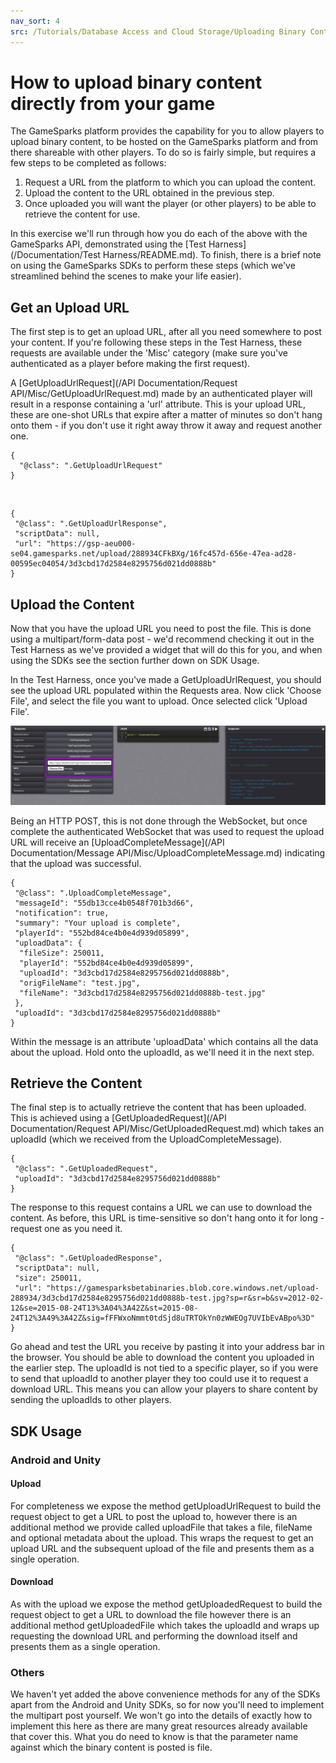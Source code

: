 ```yaml
---
nav_sort: 4
src: /Tutorials/Database Access and Cloud Storage/Uploading Binary Content from Game.md
---
```


# How to upload binary content directly from your game

The GameSparks platform provides the capability for you to allow players to upload binary content, to be hosted on the GameSparks platform and from there shareable with other players. To do so is fairly simple, but requires a few steps to be completed as follows:

1. Request a URL from the platform to which you can upload the content.
2. Upload the content to the URL obtained in the previous step.
3. Once uploaded you will want the player (or other players) to be able to retrieve the content for use.

In this exercise we'll run through how you do each of the above with the GameSparks API, demonstrated using the [Test Harness](/Documentation/Test Harness/README.md). To finish, there is a brief note on using the GameSparks SDKs to perform these steps (which we've streamlined behind the scenes to make your life easier).

## Get an Upload URL

The first step is to get an upload URL, after all you need somewhere to post your content. If you're following these steps in the Test Harness, these requests are available under the 'Misc' category (make sure you've authenticated as a player before making the first request).

A [GetUploadUrlRequest](/API Documentation/Request API/Misc/GetUploadUrlRequest.md) made by an authenticated player will result in a response containing a 'url' attribute. This is your upload URL, these are one-shot URLs that expire after a matter of minutes so don't hang onto them - if you don't use it right away throw it away and request another one.

```
{
  "@class": ".GetUploadUrlRequest"
}
```
 

```
{
 "@class": ".GetUploadUrlResponse",
 "scriptData": null,
 "url": "https://gsp-aeu000-se04.gamesparks.net/upload/288934CFkBXg/16fc457d-656e-47ea-ad28-00595ec04054/3d3cbd17d2584e8295756d021dd0888b"
}
```

## Upload the Content

Now that you have the upload URL you need to post the file. This is done using a multipart/form-data post - we'd recommend checking it out in the Test Harness as we've provided a widget that will do this for you, and when using the SDKs see the section further down on SDK Usage.

In the Test Harness, once you've made a GetUploadUrlRequest, you should see the upload URL populated within the Requests area. Now click 'Choose File', and select the file you want to upload. Once selected click 'Upload File'.

![](img/Binary/1.png)

Being an HTTP POST, this is not done through the WebSocket, but once complete the authenticated WebSocket that was used to request the upload URL will receive an [UploadCompleteMessage](/API Documentation/Message API/Misc/UploadCompleteMessage.md) indicating that the upload was successful.

```
{
 "@class": ".UploadCompleteMessage",
 "messageId": "55db13cce4b0548f701b3d66",
 "notification": true,
 "summary": "Your upload is complete",
 "playerId": "552bd84ce4b0e4d939d05899",
 "uploadData": {
  "fileSize": 250011,
  "playerId": "552bd84ce4b0e4d939d05899",
  "uploadId": "3d3cbd17d2584e8295756d021dd0888b",
  "origFileName": "test.jpg",
  "fileName": "3d3cbd17d2584e8295756d021dd0888b-test.jpg"
 },
 "uploadId": "3d3cbd17d2584e8295756d021dd0888b"
}
```

Within the message is an attribute 'uploadData' which contains all the data about the upload. Hold onto the uploadId, as we'll need it in the next step.

## Retrieve the Content

The final step is to actually retrieve the content that has been uploaded. This is achieved using a [GetUploadedRequest](/API Documentation/Request API/Misc/GetUploadedRequest.md) which takes an uploadId (which we received from the UploadCompleteMessage).

```
{
 "@class": ".GetUploadedRequest",
 "uploadId": "3d3cbd17d2584e8295756d021dd0888b"
}

```

The response to this request contains a URL we can use to download the content. As before, this URL is time-sensitive so don't hang onto it for long - request one as you need it.

```
{
 "@class": ".GetUploadedResponse",
 "scriptData": null,
 "size": 250011,
 "url": "https://gamesparksbetabinaries.blob.core.windows.net/upload-288934/3d3cbd17d2584e8295756d021dd0888b-test.jpg?sp=r&sr=b&sv=2012-02-12&se=2015-08-24T13%3A04%3A42Z&st=2015-08-24T12%3A49%3A42Z&sig=fFFWxoNmmt0tdSjd8uTRTOkYn0zWWEOg7UVIbEvABpo%3D"
}
```

Go ahead and test the URL you receive by pasting it into your address bar in the browser. You should be able to download the content you uploaded in the earlier step. The uploadId is not tied to a specific player, so if you were to send that uploadId to another player they too could use it to request a download URL. This means you can allow your players to share content by sending the uploadIds to other players.

## SDK Usage

### Android and Unity

#### Upload

For completeness we expose the method getUploadUrlRequest to build the request object to get a URL to post the upload to, however there is an additional method we provide called uploadFile that takes a file, fileName and optional metadata about the upload. This wraps the request to get an upload URL and the subsequent upload of the file and presents them as a single operation.

#### Download

As with the upload we expose the method getUploadedRequest to build the request object to get a URL to download the file however there is an additional method getUploadedFile which takes the uploadId and wraps up requesting the download URL and performing the download itself and presents them as a single operation.

### Others

We haven't yet added the above convenience methods for any of the SDKs apart from the Android and Unity SDKs, so for now you'll need to implement the multipart post yourself. We won't go into the details of exactly how to implement this here as there are many great resources already available that cover this. What you do need to know is that the parameter name against which the binary content is posted is file.

